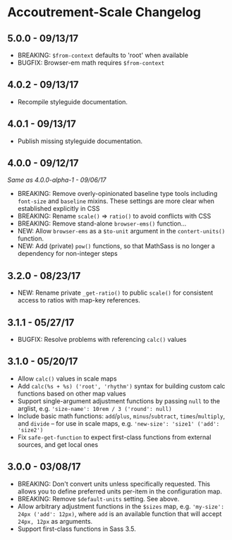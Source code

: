 Accoutrement-Scale Changelog
============================


5.0.0 - 09/13/17
----------------
- BREAKING: `$from-context` defaults to 'root' when available
- BUGFIX: Browser-em math requires `$from-context`


4.0.2 - 09/13/17
----------------
- Recompile styleguide documentation.


4.0.1 - 09/13/17
----------------
- Publish missing styleguide documentation.


4.0.0 - 09/12/17
----------------

*Same as 4.0.0-alpha-1 - 09/06/17*

- BREAKING: Remove overly-opinionated baseline type tools
  including `font-size` and `baseline` mixins.
  These settings are more clear when established explicitly in CSS
- BREAKING: Rename `scale()` => `ratio()` to avoid conflicts with CSS
- BREAKING: Remove stand-alone `browser-ems()` function…
- NEW: Allow `browser-ems` as a `$to-unit` argument
  in the `contert-units()` function.
- NEW: Add (private) `pow()` functions,
  so that MathSass is no longer a dependency for non-integer steps


3.2.0 - 08/23/17
----------------
- NEW: Rename private `_get-ratio()` to public `scale()`
  for consistent access to ratios with map-key references.


3.1.1 - 05/27/17
----------------
- BUGFIX: Resolve problems with referencing `calc()` values


3.1.0 - 05/20/17
----------------
- Allow `calc()` values in scale maps
- Add `calc(%s + %s) ('root', 'rhythm')` syntax
  for building custom calc functions based on other map values
- Support single-argument adjustment functions
  by passing `null` to the arglist,
  e.g. `'size-name': 10rem / 3 ('round': null)`
- Include basic math functions:
  `add`/`plus`, `minus`/`subtract`, `times`/`multiply`, and `divide` –
  for use in scale maps, e.g. `'new-size': 'size1' ('add': 'size2')`
- Fix `safe-get-function` to expect first-class functions
  from external sources, and get local ones


3.0.0 - 03/08/17
----------------
- BREAKING: Don't convert units unless specifically requested.
  This allows you to define preferred units per-item
  in the configuration map.
- BREAKING: Remove `$default-units` setting. See above.
- Allow arbitrary adjustment functions
  in the `$sizes` map,
  e.g. `'my-size': 24px ('add': 12px)`,
  where `add` is an available function
  that will accept `24px, 12px` as arguments.
- Support first-class functions in Sass 3.5.
